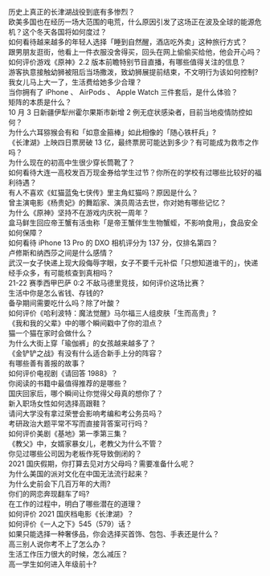 历史上真正的长津湖战役到底有多惨烈？  
欧美多国也在经历一场大范围的电荒，什么原因引发了这场正在波及全球的能源危机？这个冬天各国将如何度过？  
如何看待越来越多的年轻人选择「睡到自然醒，酒店吃外卖」这种旅行方式？  
跟男朋友逛街，他看上一件衣服没舍得买，回头在网上偷偷买给他，他会开心吗？  
如何评价游戏《原神》2.2 版本前瞻特别节目直播，有哪些值得关注的信息？  
游客执意接触幼狮被阻后当场撒泼，致幼狮展提前结束，不文明行为该如何控制?  
我女儿马上大一了，生活费给她多少合理？  
当你拥有了 iPhone 、 AirPods 、 Apple Watch 三件套后，是什么体验？  
矩阵的本质是什么？  
10 月 3 日新疆伊犁州霍尔果斯市新增 2 例无症状感染者，目前当地疫情防控如何？  
为什么六耳猕猴会有和「如意金箍棒」如此相像的「随心铁杆兵」?  
《长津湖》上映四日票房破 13 亿，最终票房可能达到多少？有可能成为救市之作吗？  
为什么现在的初高中生很少穿长筒靴了？  
如何看待大连一高校发百万现金券给学生过节？你所在的学校有过哪些比较好的福利待遇？  
有人不喜欢《虹猫蓝兔七侠传》里主角虹猫吗？原因是什么？  
曾主演电影《杨贵妃》的舞蹈家、演员周洁去世，你对她有哪些记忆？  
为什么《原神》坚持不在游戏内庆祝一周年？  
盒马鲜生回应帝王蟹有活虫称「是帝王蟹伴生生物蟹蛭，不影响食用」，食品安全如何保障？  
如何看待 iPhone 13  Pro 的 DXO 相机评分为 137 分，仅排名第四？  
卢修斯和纳西莎之间是什么感情？  
武汉一女子快递上现大段侮辱字眼，女子不要千元补偿「只想知道谁干的」，快递经手众多，有可能核查到真相吗？  
21-22 赛季西甲巴萨 0:2 不敌马德里竞技，如何评价这场比赛？  
生活中你是怎么省钱、存钱的?  
备孕期间需要吃什么吗？除了叶酸？  
如何评价《哈利波特：魔法觉醒》马尔福三人组皮肤「生而高贵」?  
《我和我的父辈》中的哪个瞬间戳中了你的泪点？  
猫一个猫在家时会做什么？  
为什么大街上穿「瑜伽裤」的女孩越来越多了？  
《金铲铲之战》有没有什么适合新手上分的阵容？  
有哪些善有善报的故事？  
如何评价电视剧《请回答 1988》？  
你阅读的书籍中最值得推荐的是哪些？  
国庆回家后，哪个瞬间让你觉得父母真的想你了？  
新入职场女性如何选择高跟鞋？  
请问大学没有拿过荣誉会影响考编和考公务员吗？  
考研政治大题平常不写而直接背答案可行吗？  
如何评价美剧《基地》第一季第三集？  
《教父》中，女婿家暴女儿，老教父为什么不管？  
你见过哪些公司因为老板作死导致倒闭的？  
2021 国庆假期，你打算去见对方父母吗？需要准备什么呢？  
为什么美国的派对文化在中国无法流行起来？  
为什么史前会下几百万年的大雨?  
你们的网恋奔现翻车了吗?  
在工作的过程中，明白了哪些潜在的道理？  
如何评价 2021 国庆档电影《长津湖》？  
如何评价《一人之下》545（579）话？  
如果只能选择一种奢侈品，你会选择买首饰、包包、手表还是什么？  
高三别人说你考不上了怎么办？  
生活工作压力很大的时候，怎么减压？  
高一学生如何进入年级前十?  
